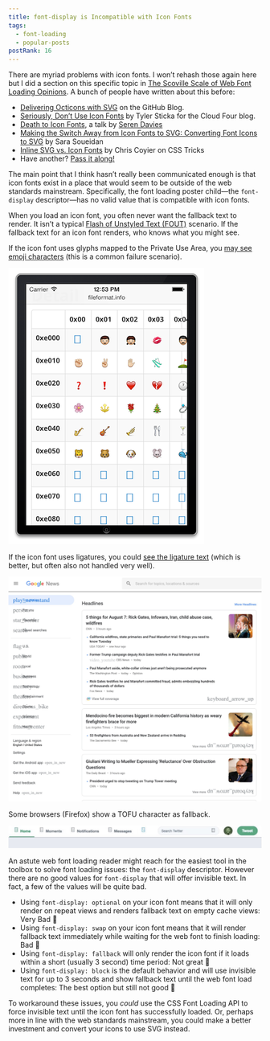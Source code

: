 ```yaml
---
title: font-display is Incompatible with Icon Fonts
tags:
  - font-loading
  - popular-posts
postRank: 16
---
```


There are myriad problems with icon fonts. I won’t rehash those again here but I did a section on this specific topic in [The Scoville Scale of Web Font Loading Opinions](/web/scoville-scale/). A bunch of people have written about this before:

* [Delivering Octicons with SVG](https://github.blog/2016-02-22-delivering-octicons-with-svg/) on the GitHub Blog.
* [Seriously, Don’t Use Icon Fonts](https://cloudfour.com/thinks/seriously-dont-use-icon-fonts/) by Tyler Sticka for the Cloud Four blog.
* [Death to Icon Fonts](https://speakerdeck.com/ninjanails/death-to-icon-fonts), a talk by [Seren Davies](http://www.serendavies.me/)
* [Making the Switch Away from Icon Fonts to SVG: Converting Font Icons to SVG](https://www.sarasoueidan.com/blog/icon-fonts-to-svg/) by Sara Soueidan
* [Inline SVG vs. Icon Fonts](https://css-tricks.com/icon-fonts-vs-svg/) by Chris Coyier on CSS Tricks
* Have another? [Pass it along!](https://twitter.com/intent/tweet?screen_name=zachleat)

The main point that I think hasn’t really been communicated enough is that icon fonts exist in a place that would seem to be outside of the web standards mainstream. Specifically, the font loading poster child—the `font-display` descriptor—has no valid value that is compatible with icon fonts.

When you load an icon font, you often never want the fallback text to render. It isn’t a typical [Flash of Unstyled Text (FOUT)](/web/webfont-glossary/#fout) scenario. If the fallback text for an icon font renders, who knows what you might see.

If the icon font uses glyphs mapped to the Private Use Area, you [may see emoji characters](https://www.filamentgroup.com/lab/bulletproof_icon_fonts.html#responsible-fallbacks) (this is a common failure scenario).

<img src="/web/img/posts/font-display-icon-fonts/ios-pua.png" alt="Screenshot of the Private Use Area (with emoji) on iOS">

If the icon font uses ligatures, you could [see the ligature text](https://twitter.com/ckollars/status/1026824074696249346) (which is better, but often also not handled very well).

<a href="https://twitter.com/ckollars/status/1026824074696249346"><img src="/web/img/posts/font-display-icon-fonts/google-news.jpg" alt="Screenshot of the Ligature icon fallback of Google News (showing overlapping text with content)"></a>

Some browsers (Firefox) show a TOFU character as fallback.

<img src="/web/img/posts/font-display-icon-fonts/twitter.jpg" alt="Twitter Icon Font Fallback Screenshot">

An astute web font loading reader might reach for the easiest tool in the toolbox to solve font loading issues: the `font-display` descriptor. However there are no good values for `font-display` that will offer invisible text. In fact, a few of the values will be quite bad.

* Using `font-display: optional` on your icon font means that it will only render on repeat views and renders fallback text on empty cache views: Very Bad 🚫
* Using `font-display: swap` on your icon font means that it will render fallback text immediately while waiting for the web font to finish loading: Bad 🚫
* Using `font-display: fallback` will only render the icon font if it loads within a short (usually 3 second) time period: Not great 🚫
* Using `font-display: block` is the default behavior and will use invisible text for up to 3 seconds and show fallback text until the web font load completes: The best option but still not good 🚫

To workaround these issues, you _could_ use the CSS Font Loading API to force invisible text until the icon font has successfully loaded. Or, perhaps more in line with the web standards mainstream, you could make a better investment and convert your icons to use SVG instead.
